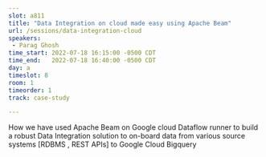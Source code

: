 ```yaml
---
slot: a811
title: "Data Integration on cloud made easy using Apache Beam"
url: /sessions/data-integration-cloud
speakers:
 - Parag Ghosh
time_start: 2022-07-18 16:15:00 -0500 CDT
time_end:   2022-07-18 16:40:00 -0500 CDT
day: a
timeslot: 8
room: 1
timeorder: 1
track: case-study

---
```


How we have used Apache Beam on Google cloud Dataflow runner to build a robust Data Integration solution to on-board data from various source systems [RDBMS , REST APIs] to Google Cloud Bigquery